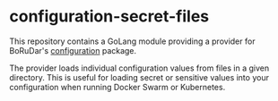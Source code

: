 # configuration-secret-files

This repository contains a GoLang module providing a provider for BoRuDar's
[configuration](https://github.com/BoRuDar/configuration) package.

The provider loads individual configuration values from files in a given directory. This is useful for loading
secret or sensitive values into your configuration when running Docker Swarm or Kubernetes.
